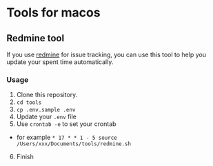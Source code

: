 # Tools for macos

## Redmine tool

If you use [redmine](https://www.redmine.org) for issue tracking, you can use this tool to help you update your spent time automatically.

### Usage

1. Clone this repository.
2. `cd tools`
3. `cp .env.sample .env`
4. Update your `.env` file
5. Use `crontab -e` to set your crontab
  - for example `* 17 * * 1 - 5 source /Users/xxx/Documents/tools/redmine.sh`
6. Finish
